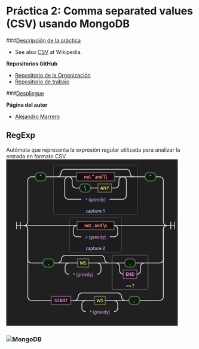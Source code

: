 # Práctica 2: Comma separated values (CSV) usando MongoDB

###[Descripción de la práctica](https://casianorodriguezleon.gitbooks.io/pl1516/content/practicas/practicamongodb.html)
* See also [CSV](http://en.wikipedia.org/wiki/Comma-separated_values) at Wikipedia.

**Repositorios GitHub**
* [Repositorio de la Organización](https://github.com/ULL-ESIT-GRADOII-PL/mongodb-mongoose-csv-ga.git)
* [Repositorio de trabajo](https://github.com/marreA/mongodb-mongoose-csv-ga.git)


###[Despliegue](https://procesadores-marrero.c9users.io)


**Página del autor**

* [Alejandro Marrero](https://marreA.github.io/)

## RegExp
Autómata que representa la expresión regular utilizada para analizar la entrada en formato CSV.
![](img/dfa.png)

### ![MongoDB](https://www.mongodb.org/assets/global/mongodb-logo-web-tagline-99280fe76cc002a93d023901c1a05df8b621f1c893084a580dee83de9be96630.png)